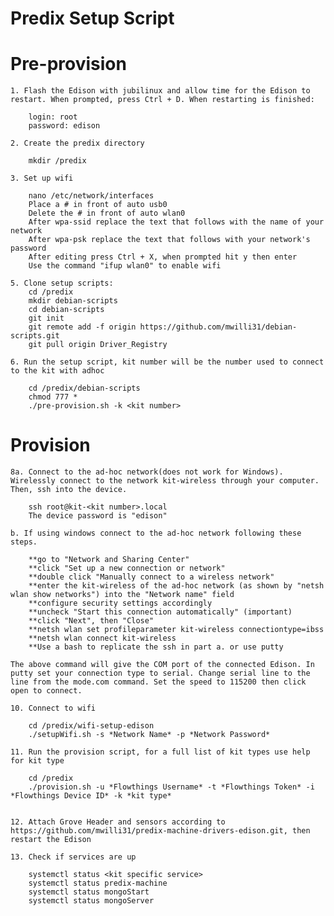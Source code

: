 # Predix Setup Script
# Pre-provision
 
	1. Flash the Edison with jubilinux and allow time for the Edison to restart. When prompted, press Ctrl + D. When restarting is finished:
	
		login: root
		password: edison

	2. Create the predix directory
		
		mkdir /predix

	3. Set up wifi
	
		nano /etc/network/interfaces
		Place a # in front of auto usb0
		Delete the # in front of auto wlan0
		After wpa-ssid replace the text that follows with the name of your network
		After wpa-psk replace the text that follows with your network's password
		After editing press Ctrl + X, when prompted hit y then enter
		Use the command "ifup wlan0" to enable wifi
		
	5. Clone setup scripts:
		cd /predix
		mkdir debian-scripts
		cd debian-scripts
		git init
		git remote add -f origin https://github.com/mwilli31/debian-scripts.git
		git pull origin Driver_Registry

	6. Run the setup script, kit number will be the number used to connect to the kit with adhoc
		
		cd /predix/debian-scripts
		chmod 777 *
		./pre-provision.sh -k <kit number>

# Provision
	
	8a. Connect to the ad-hoc network(does not work for Windows). Wirelessly connect to the network kit-wireless through your computer. Then, ssh into the device.
	
		ssh root@kit-<kit number>.local
		The device password is "edison"
	
	b. If using windows connect to the ad-hoc network following these steps.
		
		**go to "Network and Sharing Center"
		**click "Set up a new connection or network"
		**double click "Manually connect to a wireless network"
		**enter the kit-wireless of the ad-hoc network (as shown by "netsh wlan show networks") into the "Network name" field
		**configure security settings accordingly
		**uncheck "Start this connection automatically" (important)
		**click "Next", then "Close"
		**netsh wlan set profileparameter kit-wireless connectiontype=ibss
		**netsh wlan connect kit-wireless
		**Use a bash to replicate the ssh in part a. or use putty 

	The above command will give the COM port of the connected Edison. In putty set your connection type to serial. Change serial line to the line from the mode.com command. Set the speed to 115200 then click open to connect.

	10. Connect to wifi

		cd /predix/wifi-setup-edison
		./setupWifi.sh -s *Network Name* -p *Network Password*

	11. Run the provision script, for a full list of kit types use help for kit type

		cd /predix
		./provision.sh -u *Flowthings Username* -t *Flowthings Token* -i *Flowthings Device ID* -k *kit type*


	12. Attach Grove Header and sensors according to https://github.com/mwilli31/predix-machine-drivers-edison.git, then restart the Edison

	13. Check if services are up

		systemctl status <kit specific service>
		systemctl status predix-machine
		systemctl status mongoStart
		systemctl status mongoServer
		
